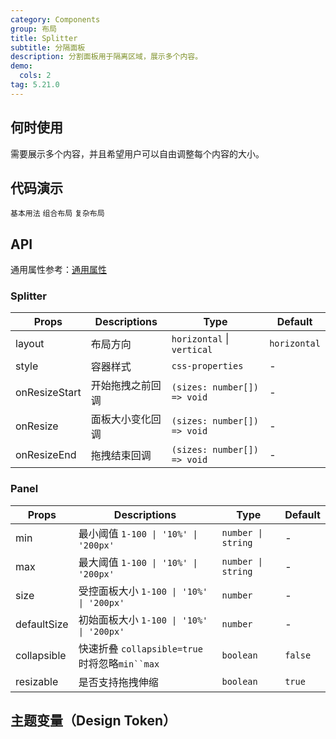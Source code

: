 ```yaml
---
category: Components
group: 布局
title: Splitter
subtitle: 分隔面板
description: 分割面板用于隔离区域，展示多个内容。
demo:
  cols: 2
tag: 5.21.0
---
```


## 何时使用

需要展示多个内容，并且希望用户可以自由调整每个内容的大小。

## 代码演示

<!-- prettier-ignore -->
<code src="./demo/basic.tsx">基本用法</code>
<code src="./demo/multiple.tsx">组合布局</code>
<code src="./demo/group.tsx">复杂布局</code>

## API

通用属性参考：[通用属性](/docs/react/common-props)

### Splitter

| Props         | Descriptions     | Type                        | Default      |
| ------------- | ---------------- | --------------------------- | ------------ |
| layout        | 布局方向         | `horizontal` \| `vertical`  | `horizontal` |
| style         | 容器样式         | `css-properties`            | -            |
| onResizeStart | 开始拖拽之前回调 | `(sizes: number[]) => void` | -            |
| onResize      | 面板大小变化回调 | `(sizes: number[]) => void` | -            |
| onResizeEnd   | 拖拽结束回调     | `(sizes: number[]) => void` | -            |

### Panel

| Props       | Descriptions                                  | Type               | Default |
| ----------- | --------------------------------------------- | ------------------ | ------- |
| min         | 最小阈值 `1-100 \| '10%' \| '200px'`          | `number \| string` | -       |
| max         | 最大阈值 `1-100 \| '10%' \| '200px'`          | `number \| string` | -       |
| size        | 受控面板大小 `1-100 \| '10%' \| '200px'`      | `number`           | -       |
| defaultSize | 初始面板大小 `1-100 \| '10%' \| '200px'`      | `number`           | -       |
| collapsible | 快速折叠 `collapsible=true`时将忽略`min``max` | `boolean`          | `false` |
| resizable   | 是否支持拖拽伸缩                              | `boolean`          | `true`  |

## 主题变量（Design Token）

<ComponentTokenTable component='Splitter'></ComponentTokenTable>
